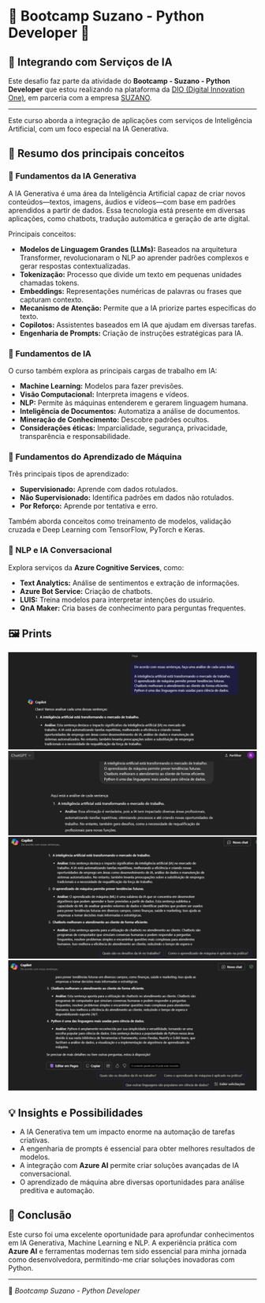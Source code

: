 # 🐍 Bootcamp Suzano - Python Developer 🤖

## 📌 Integrando com Serviços de IA

Este desafio faz parte da atividade do **Bootcamp - Suzano - Python Developer** que estou realizando na plataforma da [DIO (Digital Innovation One)](https://www.dio.me/), em parceria com a empresa [SUZANO](https://www.suzano.com.br).

---

Este curso aborda a integração de aplicações com serviços de Inteligência Artificial, com um foco especial na IA Generativa.

## 🚀 Resumo dos principais conceitos

### 🔹 Fundamentos da IA Generativa
A IA Generativa é uma área da Inteligência Artificial capaz de criar novos conteúdos—textos, imagens, áudios e vídeos—com base em padrões aprendidos a partir de dados.
Essa tecnologia está presente em diversas aplicações, como chatbots, tradução automática e geração de arte digital.

Principais conceitos:
- **Modelos de Linguagem Grandes (LLMs):** Baseados na arquitetura Transformer, revolucionaram o NLP ao aprender padrões complexos e gerar respostas contextualizadas.
- **Tokenização:** Processo que divide um texto em pequenas unidades chamadas tokens.
- **Embeddings:** Representações numéricas de palavras ou frases que capturam contexto.
- **Mecanismo de Atenção:** Permite que a IA priorize partes específicas do texto.
- **Copilotos:** Assistentes baseados em IA que ajudam em diversas tarefas.
- **Engenharia de Prompts:** Criação de instruções estratégicas para IA.

### 🔹 Fundamentos de IA
O curso também explora as principais cargas de trabalho em IA:
- **Machine Learning:** Modelos para fazer previsões.
- **Visão Computacional:** Interpreta imagens e vídeos.
- **NLP:** Permite às máquinas entenderem e gerarem linguagem humana.
- **Inteligência de Documentos:** Automatiza a análise de documentos.
- **Mineração de Conhecimento:** Descobre padrões ocultos.
- **Considerações éticas:** Imparcialidade, segurança, privacidade, transparência e responsabilidade.

### 🔹 Fundamentos do Aprendizado de Máquina
Três principais tipos de aprendizado:
- **Supervisionado:** Aprende com dados rotulados.
- **Não Supervisionado:** Identifica padrões em dados não rotulados.
- **Por Reforço:** Aprende por tentativa e erro.

Também aborda conceitos como treinamento de modelos, validação cruzada e Deep Learning com TensorFlow, PyTorch e Keras.

### 🔹 NLP e IA Conversacional
Explora serviços da **Azure Cognitive Services**, como:
- **Text Analytics:** Análise de sentimentos e extração de informações.
- **Azure Bot Service:** Criação de chatbots.
- **LUIS:** Treina modelos para interpretar intenções do usuário.
- **QnA Maker:** Cria bases de conhecimento para perguntas frequentes.

## 🖼️ Prints
![Exemplo de IA Generativa](assets/prints/exemplo-ia-generativa1.png)
![Exemplo de IA Generativa](assets/prints/exemplo-ia-generativa2.png)
![Exemplo de IA Generativa](assets/prints/exemplo-ia-generativa3.png)
![Fluxo de Processamento de IA](assets/prints/fluxo-processamento.png)

## 💡 Insights e Possibilidades
- A IA Generativa tem um impacto enorme na automação de tarefas criativas.
- A engenharia de prompts é essencial para obter melhores resultados de modelos.
- A integração com **Azure AI** permite criar soluções avançadas de IA conversacional.
- O aprendizado de máquina abre diversas oportunidades para análise preditiva e automação.

## 🎯 Conclusão
Este curso foi uma excelente oportunidade para aprofundar conhecimentos em IA Generativa, Machine Learning e NLP. A experiência prática com **Azure AI** e ferramentas modernas tem sido essencial para minha jornada como desenvolvedora, permitindo-me criar soluções inovadoras com Python.

---
📌 *Bootcamp Suzano - Python Developer*

